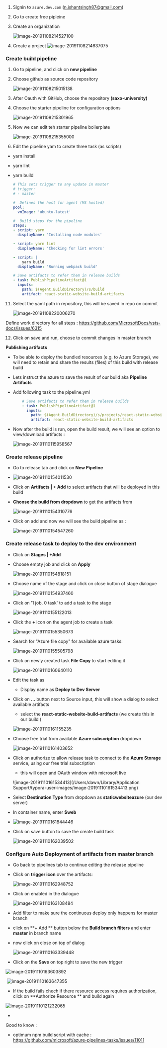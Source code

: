 1. Signin to `azure.dev.com` (n.ishantsingh87@gmail.com)

2. Go to create free pipleine

3. Create an organization

   ![image-20191108214527100](doc/images/create-organization.png)

   

4. Create a project
  ![image-20191108214637075](doc/images/create-project.png)



### Create build pipeline

1. Go to pipeline, and click on **new pipeline**


6. Choose github as source code repository 

   ![image-20191108215015138](doc/images/choose-source-repo.png)

 

7. After Oauth with GitHub, choose the repository **(saxo-university)**

8. Choose the starter pipeline for configuration options

   ![image-20191108215301965](doc/images/starter-pipeline.png) 



9. Now we can edit teh starter pipeline boilerplate

   ![image-20191108215355000](doc/images/stater-pipeline-boilerplate.png)



10. Edit the pipeline yam to create three task (as scripts)

   - yarn install

   - yarn lint

   - yarn build

     ```yaml
     # This sets trigger to any update in master  
     # trigger:
     # - master
     
     #  Defines the host for agent (MS hosted)
     pool:
       vmImage: 'ubuntu-latest'
     
     #  Build steps for the pipeline
     steps:
     - script: yarn 
       displayName: 'Installing node modules'
     
     - script: yarn lint
       displayName: 'Checking for lint errors'
     
     - script: |
         yarn build
       displayName: 'Running webpack build'
     
     # Save artifacts to refer them in release builds
     - task: PublishPipelineArtifact@1
       inputs:
         path: $(Agent.BuildDirectory)/s/build
         artifact: react-static-website-build-artifacts
     ```
     
     
   
11. Select the yaml path in repository, this will be saved in repo on commit 

    ![image-20191108220006270](doc/images/set-build-yaml-path.png)



Define work directory for all steps : https://github.com/MicrosoftDocs/vsts-docs/issues/6315



12. Click on save and run, choose to commit changes in master branch



**Publishing artifacts**

- To be able to deploy the bundled resources (e.g. to Azure Storage), we will need to retain and share the results (files) of this build with release build 

- Lets instruct the azure to save the result of our build aka **Pipeline Artifacts**

- Add following task to the pipeline.yml

  ```yaml
      # Save artifacts to refer them in release builds
      - task: PublishPipelineArtifact@1
        inputs:
          path: $(Agent.BuildDirectory)/s/projects/react-static-website/build
          artifact: react-static-website-build-artifacts
  ```

- Now after the build is run, open the build result, we will see an option to view/download artifacts : 

  ![image-20191110115958567](doc/images/download-artifacts.png)







### Create release pipeline

- Go to release tab and click on **New Pipeline**
- ![image-20191110154011530](doc/images/create-release-pipeline.png)





- Click on **Artifacts | + Add** to select artifacts that will be deployed in this build

- **Choose the build from dropdown** to get the artifacts from

  ![image-20191110154310776](doc/images/choose-artifacts-build-create-release-pipeline.png)



- Click on add and now we will see the build pipeline as : 

  ![image-20191110154547260](doc/images/added-artificats-create-release-pipeline.png)





### Create release task to deploy to the dev environment

- Click on **Stages | +Add**

- Choose empty job and click on **Apply**

  ![image-20191110154818151](doc/images/create-stage-empty.png)



- Choose name of the stage and click on close button of stage dialogue 

  ![image-20191110154937460](doc/images/set-stage-name.png)





- Click on '1 job, 0 task' to add a task to the stage

  ![image-20191110155122013](doc/images/add-task-to-release-job.png)



- Click the **+** icon on the agent job to create a task

  ![image-20191110155350673](doc/images/add-release-job-task.png)



- Search for "Azure file copy" for available azure tasks:

	![image-20191110155505798](doc/images/stoage-task-for-release.png)



- Click on newly created task **File Copy** to start editing it

  ![image-20191110160640110](doc/images/edit-file-copy-task.png)



- Edit the task as 

  - Display name as **Deploy to Dev Server**

- Click on **...** button next to Source input, this will show a dialog to select available artifacts

  - select the **react-static-website-build-artifacts** (we create this in our build )

  ![image-20191110161155235](doc/images/chose-copy-file-artifacts.png)



- Choose free trial from available **Azure subscription** dropdown

  ![image-20191110161403652](doc/images/select-file-task-azure-subscription-dropdown.png)



- Click on authorize to allow release task to connect to the **Azure Storage** service, using our free trial subscription

  - this will open and OAuth window with microsoft live

  ![image-20191110161534413](/Users/dawn/Library/Application Support/typora-user-images/image-20191110161534413.png)



- Select **Destination Type** from dropdown as **staticwebsiteazure** (our dev server)
- In container name, enter **$web**
- ![image-20191110161844446](doc/images/select-container-destination-name-copy-task.png)



- Click on save button to save the create build task

  ![image-20191110162039502](doc/images/save-release-to-dev-file-copy-task.png)





### Configure Auto Deployment of artifacts from master branch

- Go back to pipelines tab to continue editing the release pipeline

- Click on **trigger icon** over the artifacts: 

  ![image-20191110162948752](doc/images/continuous-deployment-trigger.png)



- Click on enabled in the dialogue 

  ![image-20191110163108484](doc/images/enable-continuous-deployment-trigger.png)



- Add filter to make sure the continuous deploy only happens for master branch

- click on **+ Add ** button below the **Build branch filters** and enter **master** in branch name

- now click on close on top of dialog

  ![image-20191110163339448](doc/images/select-branch-for-continuous-deployment-trigger.png)

  



- Click on the **Save** on top right to save the new trigger

![image-20191110163603892](doc/images/save-continuous-deployment-trigger.png)



​	![image-20191110163647355](doc/images/save-comment-continuous-deployment-trigger.png)






- If the build fails chech if there resource access requires authorization, click on **Authorize Resource ** and build again

![image-20191110121232065](doc/images/authorize-services-connection-for-resources.png)



- 



Good to know : 

- optimum npm build script with cache : https://github.com/microsoft/azure-pipelines-tasks/issues/11011
